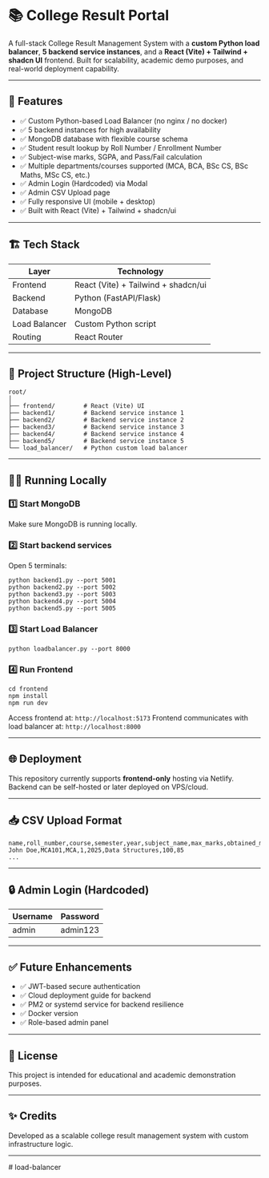 # 📚 College Result Portal

A full-stack College Result Management System with a **custom Python load balancer**, **5 backend service instances**, and a **React (Vite) + Tailwind + shadcn UI** frontend. Built for scalability, academic demo purposes, and real-world deployment capability.

---

## 🚀 Features
- ✅ Custom Python-based Load Balancer (no nginx / no docker)
- ✅ 5 backend instances for high availability
- ✅ MongoDB database with flexible course schema
- ✅ Student result lookup by Roll Number / Enrollment Number
- ✅ Subject-wise marks, SGPA, and Pass/Fail calculation
- ✅ Multiple departments/courses supported (MCA, BCA, BSc CS, BSc Maths, MSc CS, etc.)
- ✅ Admin Login (Hardcoded) via Modal
- ✅ Admin CSV Upload page
- ✅ Fully responsive UI (mobile + desktop)
- ✅ Built with React (Vite) + Tailwind + shadcn/ui

---

## 🏗️ Tech Stack
| Layer     | Technology |
|-----------|-------------|
| Frontend  | React (Vite) + Tailwind + shadcn/ui |
| Backend   | Python (FastAPI/Flask) |
| Database  | MongoDB |
| Load Balancer | Custom Python script |
| Routing | React Router |

---

## 📂 Project Structure (High-Level)
```
root/
│
├── frontend/        # React (Vite) UI
├── backend1/        # Backend service instance 1
├── backend2/        # Backend service instance 2
├── backend3/        # Backend service instance 3
├── backend4/        # Backend service instance 4
├── backend5/        # Backend service instance 5
└── load_balancer/   # Python custom load balancer
```

---

## 🧑‍💻 Running Locally

### 1️⃣ Start MongoDB
Make sure MongoDB is running locally.

### 2️⃣ Start backend services
Open 5 terminals:
```
python backend1.py --port 5001
python backend2.py --port 5002
python backend3.py --port 5003
python backend4.py --port 5004
python backend5.py --port 5005
```

### 3️⃣ Start Load Balancer
```
python loadbalancer.py --port 8000
```

### 4️⃣ Run Frontend
```
cd frontend
npm install
npm run dev
```

Access frontend at: `http://localhost:5173`
Frontend communicates with load balancer at: `http://localhost:8000`

---

## 🌐 Deployment
This repository currently supports **frontend-only** hosting via Netlify.
Backend can be self-hosted or later deployed on VPS/cloud.

---

## 📥 CSV Upload Format
```
name,roll_number,course,semester,year,subject_name,max_marks,obtained_marks
John Doe,MCA101,MCA,1,2025,Data Structures,100,85
...
```

---

## 🔒 Admin Login (Hardcoded)
| Username | Password |
|----------|----------|
| admin    | admin123 |

---

## ✅ Future Enhancements
- ✅ JWT-based secure authentication
- ✅ Cloud deployment guide for backend
- ✅ PM2 or systemd service for backend resilience
- ✅ Docker version
- ✅ Role-based admin panel

---

## 📜 License
This project is intended for educational and academic demonstration purposes.

---

## ✨ Credits
Developed as a scalable college result management system with custom infrastructure logic.

---

#   l o a d - b a l a n c e r  
 